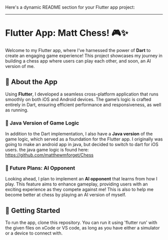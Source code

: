 Here's a dynamic README section for your Flutter app project:

---

# Flutter App: Matt Chess! 🎮✨

Welcome to my Flutter app, where I’ve harnessed the power of **Dart** to create an engaging game experience! This project showcases my journey in building a chess app where users can play each other, and soon, an AI version of me.

## 🚀 About the App

Using **Flutter**, I developed a seamless cross-platform application that runs smoothly on both iOS and Android devices. The game’s logic is crafted entirely in Dart, ensuring efficient performance and responsiveness, as well as running.

### 🤖 Java Version of Game Logic

In addition to the Dart implementation, I also have a **Java version** of the game logic, which served as a foundation for the Flutter app. I originally was going to make an android app in java, but decided to switch to dart for iOS users. the java game logic is found here: https://github.com/matthewmforget/Chess

### 🤖 Future Plans: AI Opponent

Looking ahead, I plan to implement an **AI opponent** that learns from how I play. This feature aims to enhance gameplay, providing users with an exciting experience as they compete against me! This is also to help me become better at chess by playing an AI version of myself.

## 🎉 Getting Started

To run the app, clone this repository. You can run it using 'flutter run' with the given files on xCode or VS code, as long as you have either a simulator or a device to connect with.
